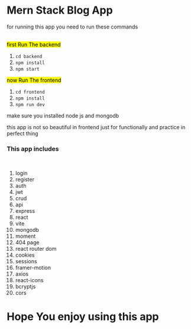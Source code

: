  <h1>Mern Stack Blog App</h1>
    <p>for running this app you need to run these commands</p>
    <br>
    <span><mark>first Run The backend</mark></span>
    <ol>
        <li><code>cd backend</code></li>
        <li><code>npm install</code></li>
        <li><code>npm start</code></li>
    </ol>
    <span><mark>now Run The frontend</mark></span>
    <ol>
        <li><code>cd frontend</code></li>
        <li><code>npm install</code></li>
        <li><code>npm run dev</code></li>
    </ol>
    <p>make sure you installed node js and mongodb</p>
    <p>this app is not so beautiful in frontend just for functionally and practice in perfect thing</p>
    <h3>This app includes</h3>
    <br>
    <ol>
        <li>login</li>
        <li>register</li>
        <li>auth</li>
        <li>jwt</li>
        <li>crud</li>
        <li>api</li>
        <li>express</li>
        <li>react</li>
        <li>vite</li>
        <li>mongodb</li>
        <li>moment</li>
        <li>404 page</li>
        <li>react router dom</li>
        <li>cookies</li>
        <li>sessions</li>
        <li>framer-motion</li>
        <li>axios</li>
        <li>react-icons</li>
        <li>bcryptjs</li>
        <li>cors</li>
    </ol>
    <h1>Hope You enjoy using this app</h1>
